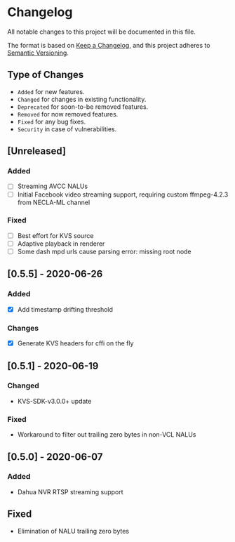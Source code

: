 # Changelog

All notable changes to this project will be documented in this file.

The format is based on [Keep a Changelog](https://keepachangelog.com/en/1.0.0/),
and this project adheres to [Semantic Versioning](https://semver.org/spec/v2.0.0.html).

## Type of Changes

- `Added` for new features.
- `Changed` for changes in existing functionality.
- `Deprecated` for soon-to-be removed features.
- `Removed` for now removed features.
- `Fixed` for any bug fixes.
- `Security` in case of vulnerabilities.

## [Unreleased]

### Added

- [ ] Streaming AVCC NALUs
- [ ] Initial Facebook video streaming support, requiring custom ffmpeg-4.2.3 from NECLA-ML channel

### Fixed

- [ ] Best effort for KVS source
- [ ] Adaptive playback in renderer
- [ ] Some dash mpd urls cause parsing error: missing root node

## [0.5.5] - 2020-06-26

### Added

- [x] Add timestamp drifting threshold

### Changes

- [x] Generate KVS headers for cffi on the fly

## [0.5.1] - 2020-06-19

### Changed

- KVS-SDK-v3.0.0+ update

### Fixed

- Workaround to filter out trailing zero bytes in non-VCL NALUs

## [0.5.0] - 2020-06-07

### Added

- Dahua NVR RTSP streaming support

## Fixed

- Elimination of NALU trailing zero bytes